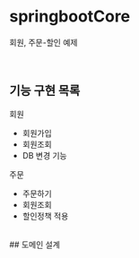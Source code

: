 # springbootCore

회원, 주문-할인 예제

<br>


## 기능 구현 목록

회원
   * 회원가입
   * 회원조회
   * DB 변경 기능
   

주문
   * 주문하기
   * 회원조회
   * 할인정책 적용
   
  
 <br>
 ## 도메인 설계
